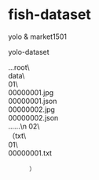 # fish-dataset
yolo &amp; market1501


yolo-dataset 

...root\  
      data\  
        01\  
          00000001.jpg  
          00000001.json   
          00000002.jpg  
          00000002.json   
          ......\n
        02\  
      （txt\  
          01\  
          00000001.txt  
            
          ）  
